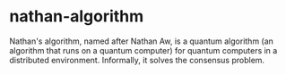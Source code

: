 # nathan-algorithm
Nathan's algorithm, named after Nathan Aw, is a quantum algorithm (an algorithm that runs on a quantum computer) for quantum computers in a distributed environment. Informally, it solves the consensus problem. 
